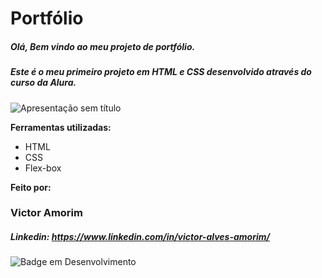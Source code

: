 # Portfólio
##### Olá, Bem vindo ao meu projeto de portfólio.
##### Este é o meu primeiro projeto em HTML e CSS desenvolvido através do curso da Alura.

![Apresentação sem título](https://github.com/Amorim-Victor/Portfolio/assets/140422107/59f1ed02-327d-4b30-afd5-bf6d9b557bcb) 

**Ferramentas utilizadas:**
* HTML
* CSS
* Flex-box

**Feito por:**
### Victor Amorim
##### Linkedin: https://www.linkedin.com/in/victor-alves-amorim/

![Badge em Desenvolvimento](http://img.shields.io/static/v1?label=STATUS&message=EM%20DESENVOLVIMENTO&color=GREEN&style=for-the-badge)

